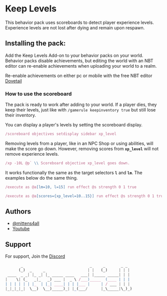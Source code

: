 
# Keep Levels

This behavior pack uses scoreboards to detect player experience levels. Experience levels are not lost after dying and remain upon respawn.

## Installing the pack:

Add the Keep Levels Add-on to your behavior packs on your world. Behavior packs disable achievements, but editing the world with an NBT editor can re-enable achievements when uploading your world to a realm.

Re-enable achievements on either pc or mobile with the free NBT editor [Dovetail](https://github.com/Offroaders123/Dovetail) 

### How to use the scoreboard

The pack is ready to work after adding to your world. If a player dies, they keep their levels, just like with `/gamerule keepinventory true` but still lose their inventory.

You can display a player's levels by setting the scoreboard display.

```js
/scoreboard objectives setdisplay sidebar xp_level
```

Removing levels from a player, like in an NPC Shop or using abilities, will make the score go down. However, removing scores from **`xp_level`** will not remove experience levels.

```js
/xp -10L @p` \\ Scoreboard objective xp_level goes down.
```

It works functionally the same as the target selectors **`l`** and **`lm`**. The examples below do the same thing.

```js
/execute as @a[lm=10, l=15] run effect @s strength 0 1 true
```
```js
/execute as @a[scores={xp_level=10..15}] run effect @s strength 0 1 true
```

## Authors

- [@mittens4all](https://www.github.com/mittens4all)
- [Youtube](https://www.youtube.com/@mittens4all)

## Support

For support, Join the [Discord](https://discord.gg/fbB8QgjxuQ)
```js
       _                              _     _       _ _  
      (_)  _     _                   | |   (_)     | | | 
 ____  _ _| |_ _| |_ _____ ____   ___| |_____ _____| | | 
|    \| (_   _|_   _) ___ |  _ \ /___)_____  (____ | | | 
| | | | | | |_  | |_| ____| | | |___ |     | / ___ | | | 
|_|_|_|_|  \__)  \__)_____)_| |_(___/      |_\_____|\_)_)
                                                         
```